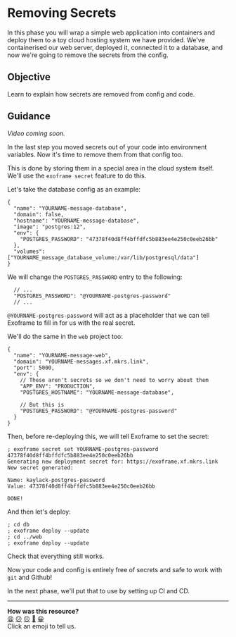 # Removing Secrets

In this phase you will wrap a simple web application into containers and deploy
them to a toy cloud hosting system we have provided. We've containerised our
web server, deployed it, connected it to a database, and now we're going to
remove the secrets from the config.

## Objective

Learn to explain how secrets are removed from config and code.

## Guidance

<!-- OMITTED -->

_Video coming soon._

In the last step you moved secrets out of your code into environment variables.
Now it's time to remove them from that config too.

This is done by storing them in a special area in the cloud system itself. We'll
use the `exoframe secret` feature to do this.

Let's take the database config as an example:

```jsonc
{
  "name": "YOURNAME-message-database",
  "domain": false,
  "hostname": "YOURNAME-message-database",
  "image": "postgres:12",
  "env": {
    "POSTGRES_PASSWORD": "47378f40d8ff4bffdfc5b883ee4e250c0eeb26bb"
  },
  "volumes": ["YOURNAME_message_database_volume:/var/lib/postgresql/data"]
}
```

We will change the `POSTGRES_PASSWORD` entry to the following:

```jsonc
  // ...
  "POSTGRES_PASSWORD": "@YOURNAME-postgres-password"
  // ...
```

`@YOURNAME-postgres-password` will act as a placeholder that we can tell
Exoframe to fill in for us with the real secret.

We'll do the same in the `web` project too:

```jsonc
{
  "name": "YOURNAME-message-web",
  "domain": "YOURNAME-messages.xf.mkrs.link",
  "port": 5000,
  "env": {
    // These aren't secrets so we don't need to worry about them
    "APP_ENV": "PRODUCTION",
    "POSTGRES_HOSTNAME": "YOURNAME-message-database",

    // But this is
    "POSTGRES_PASSWORD": "@YOURNAME-postgres-password"
  }
}
```

Then, before re-deploying this, we will tell Exoframe to set the secret:

```shell
; exoframe secret set YOURNAME-postgres-password 47378f40d8ff4bffdfc5b883ee4e250c0eeb26bb
Generating new deployment secret for: https://exoframe.xf.mkrs.link
New secret generated:

Name: kaylack-postgres-password
Value: 47378f40d8ff4bffdfc5b883ee4e250c0eeb26bb

DONE!
```

And then let's deploy:

```shell
; cd db
; exoframe deploy --update
; cd ../web
; exoframe deploy --update
```

Check that everything still works.

Now your code and config is entirely free of secrets and safe to work with `git`
and Github!

In the next phase, we'll put that to use by setting up CI and CD.


<!-- BEGIN GENERATED SECTION DO NOT EDIT -->

---

**How was this resource?**  
[😫](https://airtable.com/shrUJ3t7KLMqVRFKR?prefill_Repository=makersacademy%2Fcloud-deployment&prefill_File=02_containers%2F04_removing_secrets.md&prefill_Sentiment=😫) [😕](https://airtable.com/shrUJ3t7KLMqVRFKR?prefill_Repository=makersacademy%2Fcloud-deployment&prefill_File=02_containers%2F04_removing_secrets.md&prefill_Sentiment=😕) [😐](https://airtable.com/shrUJ3t7KLMqVRFKR?prefill_Repository=makersacademy%2Fcloud-deployment&prefill_File=02_containers%2F04_removing_secrets.md&prefill_Sentiment=😐) [🙂](https://airtable.com/shrUJ3t7KLMqVRFKR?prefill_Repository=makersacademy%2Fcloud-deployment&prefill_File=02_containers%2F04_removing_secrets.md&prefill_Sentiment=🙂) [😀](https://airtable.com/shrUJ3t7KLMqVRFKR?prefill_Repository=makersacademy%2Fcloud-deployment&prefill_File=02_containers%2F04_removing_secrets.md&prefill_Sentiment=😀)  
Click an emoji to tell us.

<!-- END GENERATED SECTION DO NOT EDIT -->
